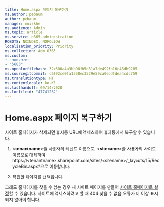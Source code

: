```yaml
---
title: Home.aspx 페이지 복구하기
ms.author: pebaum
author: pebaum
manager: mnirkhe
ms.audience: Admin
ms.topic: article
ms.service: o365-administration
ROBOTS: NOINDEX, NOFOLLOW
localization_priority: Priority
ms.collection: Adm_O365
ms.custom:
- "9002970"
- "5683"
ms.openlocfilehash: 32e600a4a3bb98fb5d31a7de4923b16c43db9205
ms.sourcegitcommit: c6692ce0fa1358ec3529e59ca0ecdfdea4cdc759
ms.translationtype: HT
ms.contentlocale: ko-KR
ms.lasthandoff: 09/14/2020
ms.locfileid: "47741237"
---
```

# <a name="recover-the-homeaspx-page"></a>Home.aspx 페이지 복구하기

사이트 홈페이지가 삭제되면 휴지통 URL에 액세스하여 휴지통에서 복구할 수 있습니다.

1. <**tenantname**>을 사용자의 테넌트 이름으로, <**sitename**>을 사용자의 사이트 이름으로 대체하여 https://\<tenantname>.sharepoint.com/sites/\<sitename>/_layouts/15/RecycleBin.aspx?으로 이동합니다.

2. 복원할 페이지를 선택합니다.

그래도 홈페이지를 찾을 수 없는 경우 새 사이트 페이지를 만들어 [사이트 홈페이지로 설정](https://support.microsoft.com/en-gb/office/use-a-different-page-for-your-sharepoint-site-home-page-35a5022c-f84a-455d-985e-c691ab5dfa17?ui=en-us&rs=en-gb&ad=gb)할 수 있습니다. 사이트에 액세스하려고 할 때 404 찾을 수 없음 오류가 더 이상 표시되지 않아야 합니다.
